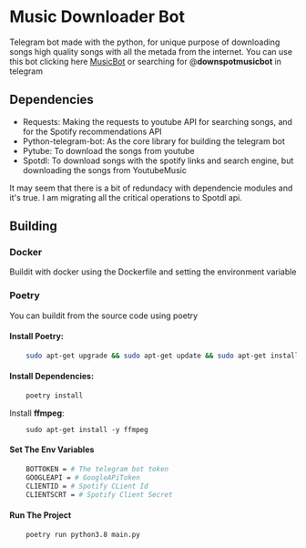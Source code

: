 # Music Downloader Bot

Telegram bot made with the python, for unique purpose of downloading songs high quality songs with all the metada from the internet.
You can use this bot clicking here [MusicBot](https://t.me/downspotmusicbot) or searching for @**downspotmusicbot** in telegram

## Dependencies

- Requests: Making the requests to youtube API for searching songs, and for the Spotify recommendations API
- Python-telegram-bot: As the core library for building the telegram bot
- Pytube: To download the songs from youtube
- Spotdl: To download songs with the spotify links and search engine, but downloading the songs from YoutubeMusic

It may seem that there is a bit of redundacy with dependencie modules and it's true. I am migrating all the critical operations to Spotdl api.

## Building

### Docker

Buildit with docker using the Dockerfile and setting the environment variable

### Poetry

You can buildit from the source code using poetry

#### Install Poetry:

```sh
	sudo apt-get upgrade && sudo apt-get update && sudo apt-get install poetry
```

#### Install Dependencies:

```sh
	poetry install
```

Install **ffmpeg**:

```
	sudo apt-get install -y ffmpeg
```

#### Set The Env Variables

```sh
	BOTTOKEN = # The telegram bot token
	GOOGLEAPI = # GoogleAPiToken
    CLIENTID = # Spotify CLient Id
    CLIENTSCRT = # Spotify Client Secret
```

#### Run The Project

```sh
	poetry run python3.8 main.py
```
